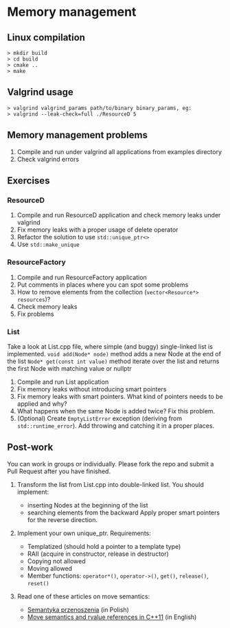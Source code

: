 # Memory management

## Linux compilation

    > mkdir build
    > cd build
    > cmake ..
    > make

## Valgrind usage

    > valgrind valgrind_params path/to/binary binary_params, eg:
    > valgrind --leak-check=full ./ResourceD 5

## Memory management problems

1. Compile and run under valgrind all applications from examples directory
2. Check valgrind errors

## Exercises

### ResourceD

1. Compile and run ResourceD application and check memory leaks under valgrind
2. Fix memory leaks with a proper usage of delete operator
3. Refactor the solution to use `std::unique_ptr<>`
4. Use `std::make_unique`

### ResourceFactory

1. Compile and run ResourceFactory application
2. Put comments in places where you can spot some problems
3. How to remove elements from the collection (`vector<Resource*> resources`)?
4. Check memory leaks
5. Fix problems

### List

Take a look at List.cpp file, where simple (and buggy) single-linked list is implemented.
    `void add(Node* node)` method adds a new Node at the end of the list
    `Node* get(const int value)` method iterate over the list and returns the first Node with matching value or nullptr

1. Compile and run List application
2. Fix memory leaks without introducing smart pointers
3. Fix memory leaks with smart pointers. What kind of pointers needs to be applied and why?
4. What happens when the same Node is added twice? Fix this problem.
5. (Optional) Create `EmptyListError` exception (deriving from `std::runtime_error`). Add throwing and catching it in a proper places.

## Post-work

You can work in groups or individually. Please fork the repo and submit a Pull Request after you have finished.

1. Transform the list from List.cpp into double-linked list. You should implement:
    - inserting Nodes at the beginning of the list
    - searching elements from the backward
Apply proper smart pointers for the reverse direction.

2. Implement your own unique_ptr. Requirements:
    - Templatized (should hold a pointer to a template type)
    - RAII (acquire in constructor, release in destructor)
    - Copying not allowed
    - Moving allowed
    - Member functions: `operator*()`, `operator->()`, `get()`, `release()`, `reset()`

3. Read one of these articles on move semantics:
    - [Semantyka przenoszenia](https://infotraining.bitbucket.io/cpp-11/move.html) (in Polish)
    - [Move semantics and rvalue references in C++11](https://www.cprogramming.com/c++11/rvalue-references-and-move-semantics-in-c++11.html) (in English)